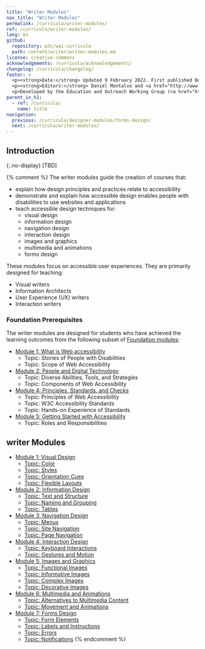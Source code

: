 ```yaml
---
title: "Writer Modules"
nav_title: "Writer Modules"
permalink: /curricula/writer-modules/
ref: /curricula/writer-modules/
lang: en
github:
  repository: w3c/wai-curricula
  path: content/writer/writer-modules.md
license: creative-commons
acknowledgements: /curricula/acknowledgements/
changelog: /curricula/changelog/
footer: >
  <p><strong>Date:</strong> Updated 9 February 2022. First published December 2019.</p>
  <p><strong>Editors:</strong> Daniel Montalvo and <a href="http://www.w3.org/People/shadi/">Shadi Abou-Zahra</a>. Contributors: <a href="https://www.w3.org/WAI/EO/EOWG-members">EOWG Participants</a>. ACKNOWLEDGEMENTS lists contributors and credits.</p>
  <p>Developed by the Education and Outreach Working Group (<a href="http://www.w3.org/WAI/EO/">EOWG</a>). Developed with support from the <a href="https://www.w3.org/WAI/about/projects/wai-guide/">WAI-Guide Project</a> funded by the European Commission (EC) under the Horizon 2020 program (Grant Agreement 822245).</p>
parent_in_h1:
  - ref: /curricula/
    name: title
navigation:
  previous: /curricula/designer-modules/forms-design/
  next: /curricula/writer-modules/
---
```


## Introduction
{:.no-display}
[TBD]

{% comment %}
The writer modules guide the creation of courses that:

* explain how design principles and practices relate to accessibility
* demonstrate and explain how accessible design enables people with disabilities to use websites and applications
* teach accessible design techniques for:
  * visual design
  * information design
  * navigation design
  * interaction design
  * images and graphics
  * multimedia and animations
  * forms design

These modules focus on accessible user experiences. They are primarily designed for teaching:

* Visual writers
* Information Architects
* User Experience (UX) writers
* Interaction writers

### Foundation Prerequisites

The writer modules are designed for students who have achieved the learning outcomes from the following subset of [Foundation modules](/curricula/foundation-modules/):

* [Module 1: What is Web accessibility](/curricula/foundation-modules/what-is-web-accessibility/)
  * Topic: Stories of People with Disabilities
  * Topic: Scope of Web Accessibility
* [Module 2: People and Digital Technology](/curricula/foundation-modules/people-and-digital-technology/)
  * Topic: Diverse Abilities, Tools, and Strategies
  * Topic: Components of Web Accessibility
* [Module 4: Principles, Standards, and Checks](/curricula/foundation-modules/principles-standards-and-checks/)
  * Topic: Principles of Web Accessibility
  * Topic: W3C Accessibility Standards
  * Topic: Hands-on Experience of Standards
* [Module 5: Getting Started with Accessibility](/curricula/foundation-modules/getting-started-with-accessibility/)
  * Topic: Roles and Responsibilities

## writer Modules

-   [Module 1: Visual Design](/curricula/writer-modules/visual-design/)
    -   [Topic: Color](/curricula/writer-modules/visual-design/#topic-color)
    -   [Topic: Styles](/curricula/writer-modules/visual-design/#topic-styles)
    -   [Topic: Orientation Cues](/curricula/writer-modules/visual-design/#topic-orientation-cues)
    -   [Topic: Flexible Layouts](/curricula/writer-modules/visual-design/#topic-flexible-layouts)
-   [Module 2: Information Design](/curricula/writer-modules/information-design/)
    -   [Topic: Text and Structure](/curricula/writer-modules/information-design/#topic-text-and-structure)
    -   [Topic: Naming and Grouping](/curricula/writer-modules/information-design/#topic-naming-and-grouping)
    -   [Topic: Tables](/curricula/writer-modules/information-design/#topic-tables)
-   [Module 3: Navigation Design](/curricula/writer-modules/navigation-design/)
    -   [Topic: Menus](/curricula/writer-modules/navigation-design/#topic-menus)
    -   [Topic: Site Navigation](/curricula/writer-modules/navigation-design/#topic-site-navigation)
    -   [Topic: Page Navigation](/curricula/writer-modules/navigation-design/#topic-page-navigation)
-   [Module 4: Interaction Design](/curricula/writer-modules/interaction-design/)
    -   [Topic: Keyboard Interactions](/curricula/writer-modules/interaction-design/#topic-keyboard-interactions)
    -   [Topic: Gestures and Motion](/curricula/writer-modules/interaction-design/#topic-gestures-and-motion)
-   [Module 5: Images and Graphics](/curricula/writer-modules/images-and-graphics/)
    -   [Topic: Functional Images](/curricula/writer-modules/images-and-graphics/#topic-functional-images)
    -   [Topic: Informative Images](/curricula/writer-modules/images-and-graphics/#topic-informative-images)
    -   [Topic: Complex Images](/curricula/writer-modules/images-and-graphics/#topic-complex-images)
    -   [Topic: Decorative Images](/curricula/writer-modules/images-and-graphics/#topic-decorative-images)
-   [Module 6: Multimedia and Animations](/curricula/writer-modules/multimedia-and-animations/)
    -   [Topic: Alternatives to Multimedia Content](/curricula/writer-modules/multimedia-and-animations/#topic-alternatives-to-multimedia-content)
    -   [Topic: Movement and Animations](/curricula/writer-modules/multimedia-and-animations/#topic-movement-and-animations)
-   [Module 7: Forms Design](/curricula/writer-modules/forms-design/)
    -   [Topic: Form Elements](/curricula/writer-modules/forms-design/#topic-form-elements)
    -   [Topic: Labels and Instructions](/curricula/writer-modules/forms-design/#topic-labels-and-instructions)
    -   [Topic: Errors](/curricula/writer-modules/forms-design/#topic-errors)
    -   [Topic: Notifications](/curricula/writer-modules/forms-design/#topic-notifications)
{% endcomment %}
